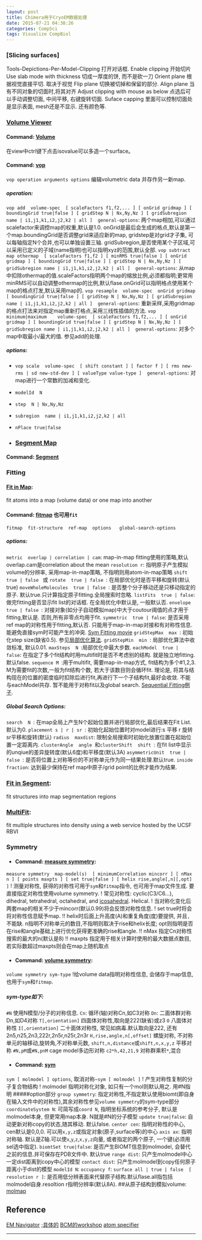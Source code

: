 ```yaml
---
layout: post
title: Chimera用于CryoEM数据处理
date: 2015-07-21 04:38:26
categories: CompSci
tags: Visualize CompBiol
---
```



### [Slicing surfaces]
Tools-Depictions-Per-Model-Clipping 打开对话框. 
Enable clipping 开始切片
Use slab mode with thickness  切成一厚度的饼, 而不是砍一刀
Orient plane 根据视觉直接平切. 取决于视觉
Flip plane 切换被切掉和保留的部分.
Align plane 当有不同对象的切面时,将其对齐
Adjust clipping with mouse as below  点选后可以手动调整切面, 中间平移, 右键旋转切面.
Suface capping 里面可以控制切面处是显示表面, mesh还是不显示. 还有颜色等.

### [Volume Viewer](http://www.cgl.ucsf.edu/chimera/current/docs/ContributedSoftware/volumeviewer/framevolumeviewer.html  )

#### Command: [Volume](http://www.cgl.ucsf.edu/chimera/current/docs/UsersGuide/midas/volume.html  )
在view中ctrl键下点击isovalue可以多造一个surface。

#### Command: [vop](http://www.cgl.ucsf.edu/chimera/current/docs/UsersGuide/midas/vop.html )
`vop operation arguments options` 编辑volumetric data 并存作另一新map.

##### operation:
`vop add  volume-spec  [ scaleFactors f1,f2,... ] [ onGrid gridmap ] [ boundingGrid true|false ] [ gridStep N | Nx,Ny,Nz ] [ gridSubregion name | i1,j1,k1,i2,j2,k2 | all ]  general-options`:  两个map相加,可以通过scalefactor来调控map的权重,默认是1.0. onGrid是最后会生成的格点,默认是第一个map.boundingGrid是否调整grid来适应新的map, gridstep是对grid才子集, 可以每轴指定N个合并,也可以单独设置三轴. gridSubregion,是否使用某个子区域,可以采用已定义的子域(name指明)也可以指明xyz的范围,默认全部.
`vop subtract  map othermap  [ scaleFactors f1,f2 ] [ minRMS true|false ] [ onGrid gridmap ] [ boundingGrid true|false ] [ gridStep N | Nx,Ny,Nz ] [ gridSubregion name | i1,j1,k1,i2,j2,k2 | all ]  general-options`: 从map中扣除othermap的值.scaleFactors指明两个map的缩放比例,必须都指明;更常用minRMS可以自动调整othermap的比例,默认flase.onGrid可以指明格点使用某个map的格点打发,默认采用map的.
`vop resample  volume-spec  onGrid gridmap [ boundingGrid true|false ] [ gridStep N | Nx,Ny,Nz ] [ gridSubregion name | i1,j1,k1,i2,j2,k2 | all ]  general-options`: 重新采样,采用gridmap的格点打法来对指定map重新打格点,采用三线性插值的方法.
`vop minimum|maximum    volume-spec  [ scaleFactors f1,f2,... ] [ onGrid gridmap ] [ boundingGrid true|false ] [ gridStep N | Nx,Ny,Nz ] [ gridSubregion name | i1,j1,k1,i2,j2,k2 | all ]  general-options`: 对多个map中取最小/最大的值. 参见add的处理.

##### options:
- `vop scale  volume-spec  [ shift constant ] [ factor f ] [ rms new-rms | sd new-std-dev ] [ valueType value-type ]  general-options`: 对map进行一个常数的加减和变化.
- `modelId  N`
- `step  N | Nx,Ny,Nz`
- `subregion  name | i1,j1,k1,i2,j2,k2 | all`
- `nPlace true|false`

- ### [Segment Map](http://www.cgl.ucsf.edu/chimera/current/docs/ContributedSoftware/segger/segment.html)
#### Command: [Segment](http://www.cgl.ucsf.edu/chimera/current/docs/UsersGuide/midas/segment.html  )




### Fitting 
#### [Fit in Map](http://www.cgl.ucsf.edu/chimera/current/docs/ContributedSoftware/fitmaps/fitmaps.html ): 
 fit atoms into a map (volume data) or one map into another
#### Command: [fitmap](http://www.cgl.ucsf.edu/chimera/current/docs/UsersGuide/midas/fitmap.html ) 也可用`fit`

`fitmap  fit-structure  ref-map  options   global-search-options` 
##### options:

`metric  overlap | correlation | cam`: map-in-map fitting使用的策略,默认overlap.cam是correlation about the mean
`resolution r`: 指明原子产生模拟volume的分辨率, 采用map-in-map策略, 不指明则用atom-in-map策略
`shift  true | false ` 或 `rotate  true | false `: 在局部优化时是否平移和旋转(默认true)
`moveWholeMolecules  true | false `: 是否整个分子移动还是只移动指定的原子. 默认true.只计算指定原子fitting.全局搜索时忽略.
`listFits  true | false`: 做完fitting是否显示fit list的对话框. 在全局优化中默认是, 一般默认否.
`envelope  true | false `: 对接对象(如分子自动模拟map)中大于coutour阈值的点才用于fitting,默认是. 否则,所有非零点均用于fit.
`symmetric  true | false`: 是否采用ref map的对称性用于fitting,默认否. 只能用于map-in-map对接和有对称性信息. 能避免直接sym时可能产生的冲突. [Sym Fitting movie](http://www.cgl.ucsf.edu/chimera/videodoc/SymFitDNAb/  )
`gridStepMax  max `: 初始化step size(缺省0.5). 参见[局部优化算法](http://www.cgl.ucsf.edu/chimera/current/docs/ContributedSoftware/fitmaps/fitmaps.html#optimization  ).
`gridStepMin  min `: 局部优化算法中收敛标准, 默认0.01.
`maxSteps  N `:局部优化中最大步数.
`eachModel  true | false`: 在指定了多个fit结构时用multifit时是否不考虑别的结构. 就是独立地fitting.默认false.
`sequence M `:用于multifit, 需要map-in-map方式, fit结构为多个#1,2,3. M为需要fit的次数,一般为fit结构个数, 若大于该数目则会循环fit. 理论是, 将其与结构现在的位置的密度临时扣除后进行fit,再进行下一个子结构fit,最好会收敛. 不能与eachModel共存. 暂不能用于对称fit以及global search. [Sequential Fitting例子](http://www.cgl.ucsf.edu/chimera/videodoc/FitSeq/  ).

##### Global Search Options:
`search  N `: 在map全局上产生N个起始位置并进行局部优化,最后结果在Fit List. 默认为0.
`placement s | r | sr `: 初始化起始位置时对model进行:s 平移 r 旋转 sr平移和旋转(默认)
`radius  maxdist`: 限制全局搜索时初始化放置位置在起始位置一定距离内.
`clusterAngle  angle `和`clusterShift  shift `: 在fit list中显示的unqiue的差异旋转度(默认6度)和平移度(默认3A)
`asymmetricUnit  true | false `: 是否将位置上对称等价的不对称单元作为同一结果处理.默认true.
`inside  fraction`: 达到最少保持在ref map中原子/grid point的比例才能作为结果.
 
 ### [Fit in Segment](http://www.cgl.ucsf.edu/chimera/current/docs/ContributedSoftware/segger/fitsegments.html ):
 fit structures into map segmentation regions
 
 ### [MultiFit](http://www.cgl.ucsf.edu/chimera/current/docs/ContributedSoftware/multifit/multifit.html ):
 fit multiple structures into density using a web service hosted by the UCSF RBVI

### Symmetry
 - #### Command: [measure symmetry](http://www.cgl.ucsf.edu/chimera/current/docs/UsersGuide/midas/measure.html#symmetry ): 
`measure symmetry  map-model(s)  [ minimumCorrelation mincorr ] [ nMax n ] [ points maxpts ] [ set true|false ] [ helix rise,angle[,n][,opt] ]`
! 测量对称性, 获得的对称性可用于`sym`和`fitmap`指令, 也可用于map文件生成. 要直接指定对称性使用volume symmetry.
! 常见对称性:  cyclic(C3/C6...), dihedral, tetrahedral, octahedral, and [icosahedral](http://www.cgl.ucsf.edu/chimera/current/docs/ContributedSoftware/icosahedron/icosahedron.html  ). Helical.
! 当对称化变化后两套map的相关不少于mincorr(默认0.99)将会反馈对称性信息. 
! set true时将会将对称性信息赋予map.
!!  helix时后面上升高度(A)和重复角度(度)要提供, 并且`,` 不能缺. n指明不对称单元的数目,不指明则取决于rise和helix长度; opt则指明是否在rise和angle基础上进行优化获得更准确的rise和angle.
!! nMax 指定Cn对称性搜索的最大的n(默认是8)
!! maxpts 指定用于相关计算时使用的最大数据点数目, 若实际数超过maxpts则会在map上随机取点
 - #### Command: [volume symmetry](http://www.cgl.ucsf.edu/chimera/current/docs/UsersGuide/midas/volume.html#symmetry  ): 
`volume symmetry sym-type` 
!给volume data指明对称性信息, 会储存于map信息,也用于`sym`和`fitmap`.
##### sym-type如下:
` #N ` 使用N模型/分子的对称信息.
`Cn`:  循环(轴)对称Cn,如C3对称
`Dn`:  二面体群对称Dn,如D4对称
`T[,orientation]` 四面体对称性,取向是222(缺省)或z3
`O` 八面体对称性
`I[,orientation]` 二十面体对称性, 常见如病毒.默认取向是222, 还有2n5,n25,2n3,222r,2n5r,n25r,2n3r
`H,rise,angle,n[,offset]` 螺旋对称, 不对称单元的轴移动,旋转角,不对称单元数,
`shift,n,distance`或`shift,n,x,y,z` 平移对称
`#N,pM`或`#N,pnM` cage model多边形对称
`c2*h,42,21,9` 对称群乘积`*`,混合
 - #### Command: [sym](http://www.cgl.ucsf.edu/chimera/current/docs/UsersGuide/midas/sym.html  )
`sym [ molmodel ] options`, 取消对称`~sym [ molmodel ]`
! 产生对称性复制的分子复合物结构
! molmodel 指明对称化对象, 如只有一个mol则默认用之. 用#N指明
#####option部分
`group symmetry`: 指定对称性,不指定默认使用biomt(即自身在输入文件中的对称性),其余对称性参见`volume symmetry`的sym-type部分
`coordinateSystem N`: 可简写成`coord N`, 指明坐标系统的参考分子, 默认是molmodel本身, 但更常用map本身. N就是#N的分子模型
`update true|false`: 自动更新对称copy的状态,随其移动. 默认false.
`center cen`: 指明对称性的中心, cen默认是0,0,0. 可以用`x,y,z`或指定对象(原子,surface等)的中心
`axis ax`: 指明对称轴. 默认是Z轴.可以使`x`,`y`,`z`,`x,y,z`向量, 或者指定的两个原子, 一个键(必须用sel选中指定).
`biomtSet true|false`: 是否产生BIOMT信息到molmodel, 会替代之前的信息.并可保存在PDB文件中. 默认true
`range dist`: 只产生molmodel中心一定dist距离到copy中心的模型
`contact dist`:  只产生molmodel到copy任何原子距离小于dist的模型
`modelId N`: 
`occupancy f`: 
`surface all | true | false  [ resolution r ]`: 是否用低分辨表面来代替原子结构.默认flase.all指包括molmodel自身.resoltion r指明分辨率(默认8A).
##从原子结构到模拟volume: [molmap](http://www.cgl.ucsf.edu/chimera/current/docs/UsersGuide/midas/molmap.html  )

## Reference
[EM Navigator](http://pdbj.org/emnavi/  ) ;[具体的](http://pdbj.org/emnavi/emnavi_detail.php?id=1022  )
[BCM的workshop](http://blake.bcm.edu/emanwiki/Workshop2011  )
[atom specifier](https://www.cgl.ucsf.edu/chimera/docs/UsersGuide/midas/atom_spec.html  )

------

